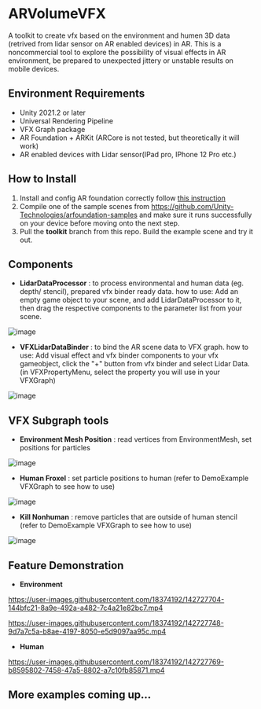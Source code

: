 # ARVolumeVFX
 A toolkit to create vfx based on the environment and humen 3D data (retrived from lidar sensor on AR enabled devices) in AR. This is a noncommercial tool to explore the possibility of visual effects in AR environment, be prepared to unexpected jittery or unstable results on mobile devices. 
 
## Environment Requirements
   - Unity 2021.2 or later
   - Universal Rendering Pipeline 
   - VFX Graph package
   - AR Foundation + ARKit (ARCore is not tested, but theoretically it will work) 
   - AR enabled devices with Lidar sensor(IPad pro, IPhone 12 Pro etc.)

## How to Install
   1. Install and config AR foundation correctly follow [this instruction](https://docs.unity3d.com/Packages/com.unity.xr.arfoundation@4.2/manual/index.html)
   2. Compile one of the sample scenes from https://github.com/Unity-Technologies/arfoundation-samples and make sure it runs successfully on your device before moving onto the next step.
   3. Pull the **toolkit** branch from this repo. Build the example scene and try it out. 

## Components
   - **LidarDataProcessor** : to process environmental and human data (eg. depth/ stencil), prepared vfx binder ready data. how to use: Add an empty game object to your scene, and add LidarDataProcessor to it, then drag the respective components to the parameter list from your scene. 
  
   ![image](https://user-images.githubusercontent.com/18374192/142716620-bc106738-4e9b-4ee5-be61-48b756db3aa5.png)
   - **VFXLidarDataBinder** : to bind the AR scene data to VFX graph. how to use: Add visual effect and vfx binder components to your vfx gameobject, click the "+" button from vfx binder and select Lidar Data. (in VFXPropertyMenu, select the property you will use in your VFXGraph) 
   
   ![image](https://user-images.githubusercontent.com/18374192/142717317-f017bd17-8054-41e2-a1cc-0c2a3bd4b562.png)

## VFX Subgraph tools
   - **Environment Mesh Position** : read vertices from EnvironmentMesh, set positions for particles 
   
   ![image](https://user-images.githubusercontent.com/18374192/142717504-a08d9ba1-2499-4565-a409-b750381dd80b.png)
   - **Human Froxel** : set particle positions to human (refer to DemoExample VFXGraph to see how to use)

   ![image](https://user-images.githubusercontent.com/18374192/142717673-8e74d049-7883-4e2b-aab5-8cfa01bae463.png)

   - **Kill Nonhuman** : remove particles that are outside of human stencil (refer to DemoExample VFXGraph to see how to use)

   ![image](https://user-images.githubusercontent.com/18374192/142717712-b318b097-5462-4b80-9078-9cc8228b85bb.png)


   
## Feature Demonstration 
  - **Environment**

https://user-images.githubusercontent.com/18374192/142727704-144bfc21-8a9e-492a-a482-7c4a21e82bc7.mp4


https://user-images.githubusercontent.com/18374192/142727748-9d7a7c5a-b8ae-4197-8050-e5d9097aa95c.mp4

  - **Human**

https://user-images.githubusercontent.com/18374192/142727769-b8595802-7458-47a5-8802-a7c10fb85871.mp4




## More examples coming up...

